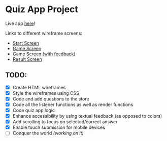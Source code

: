 # Quiz App Project
Live app [here](https://thinkful-ei-macaw.github.io/quiz-app-rm/)!

Links to different wireframe screens:
- [Start Screen](https://thinkful-ei-macaw.github.io/quiz-app-rm/wireframes/start-screen.html)
- [Game Screen](https://thinkful-ei-macaw.github.io/quiz-app-rm/wireframes/game-screen.html)
- [Game Screen (with feedback)](https://thinkful-ei-macaw.github.io/quiz-app-rm/wireframes/game-feedback-screen.html)
- [Result Screen](https://thinkful-ei-macaw.github.io/quiz-app-rm/wireframes/result-screen.html)

## TODO:
- [x] Create HTML wireframes
- [x] Style the wireframes using CSS
- [x] Code and add questions to the store
- [x] Code all the listener functions as well as render functions
- [x] Code quiz app logic
- [x] Enhance accessibility by using textual feedback (as opposed to colors)
- [x] Add scrolling to focus on selected/correct answer
- [x] Enable touch submission for mobile devices
- [ ] Conquer the world _(working on it)_
